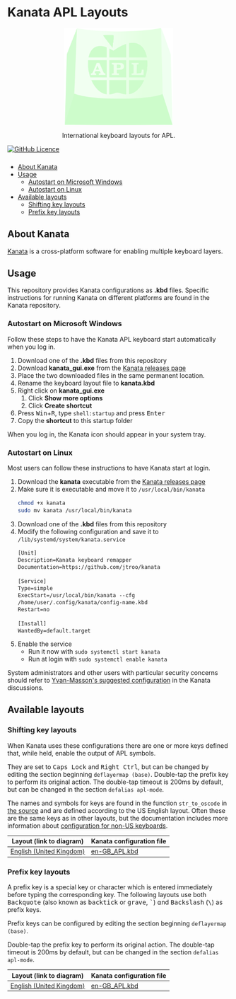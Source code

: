 # Kanata APL Layouts
<div align="center"><img
    alt="Image of a keycap with the APL logo on it in green tones"
    title="Kanata APL Layouts"
    align="center"
    height="220"
    src="assets/kanata-apl-icon.svg"
  />
  <p>International keyboard layouts for APL.</p>
</div>

[![GitHub Licence](https://img.shields.io/github/license/sloorush/ullu)](LICENSE)

<h3 align="center">
  
</h3>

- [About Kanata](#about-kanata)
- [Usage](#usage)
    - [Autostart on Microsoft Windows](#autostart-on-microsoft-windows)
    - [Autostart on Linux](#autostart-on-linux)
- [Available layouts](#available-layouts)
    - [Shifting key layouts](#shifting-key-layouts)
    - [Prefix key layouts](#prefix-key-layouts)

## About Kanata
[Kanata](https://github.com/jtroo/kanata) is a cross-platform software for enabling multiple keyboard layers.

## Usage
This repository provides Kanata configurations as **.kbd** files. Specific instructions for running Kanata on different platforms are found in the Kanata repository.

### Autostart on Microsoft Windows
Follow these steps to have the Kanata APL keyboard start automatically when you log in.

1. Download one of the **.kbd** files from this repository
1. Download **kanata_gui.exe** from the [Kanata releases page](https://github.com/jtroo/kanata/releases)
1. Place the two downloaded files in the same permanent location.
1. Rename the keyboard layout file to **kanata.kbd**
1. Right click on **kanata_gui.exe**
    1. Click **Show more options**
    1. Click **Create shortcut**
1. Press <kbd>Win</kbd>+<kbd>R</kbd>, type `shell:startup` and press <kbd>Enter</kbd>
1. Copy the **shortcut** to this startup folder

When you log in, the Kanata icon should appear in your system tray.

### Autostart on Linux
Most users can follow these instructions to have Kanata start at login.

1. Download the **kanata** executable from the [Kanata releases page](https://github.com/jtroo/kanata/releases)
1. Make sure it is executable and move it to `/usr/local/bin/kanata`
    ```bash
    chmod +x kanata
    sudo mv kanata /usr/local/bin/kanata
    ```
1. Download one of the **.kbd** files from this repository
1. Modify the following configuration and save it to `/lib/systemd/system/kanata.service`
    ```
    [Unit]
    Description=Kanata keyboard remapper
    Documentation=https://github.com/jtroo/kanata

    [Service]
    Type=simple
    ExecStart=/usr/local/bin/kanata --cfg /home/user/.config/kanata/config-name.kbd
    Restart=no

    [Install]
    WantedBy=default.target
    ```
1. Enable the service
    - Run it now with `sudo systemctl start kanata`
    - Run at login with `sudo systemctl enable kanata`

System administrators and other users with particular security concerns should refer to [Yvan-Masson's suggested configuration](https://github.com/jtroo/kanata/discussions/130#discussioncomment-11377658) in the Kanata discussions.

## Available layouts

### Shifting key layouts
When Kanata uses these configurations there are one or more keys defined that, while held, enable the output of APL symbols.

They are set to <kbd>Caps Lock</kbd> and <kbd>Right Ctrl</kbd>, but can be changed by editing the section beginning `deflayermap (base)`. Double-tap the prefix key to perform its original action. The double-tap timeout is 200ms by default, but can be changed in the section `defalias apl-mode`.

The names and symbols for keys are found in the function `str_to_oscode` in [the source](https://github.com/jtroo/kanata/blob/main/parser/src/keys/mod.rs) and are defined according to the US English layout. Often these are the same keys as in other layouts, but the documentation includes more information about [configuration for non-US keyboards](https://github.com/jtroo/kanata/blob/main/docs/config.adoc#non-us-keyboards).

| Layout (link to diagram) | Kanata configuration file |
| ------------------------ | ------------------------- |
| [English (United Kingdom)](./layouts.md#en-gb) |  [en-GB_APL.kbd](en-GB_APL.kbd) |

### Prefix key layouts
A prefix key is a special key or character which is entered immediately before typing the corresponding key. The following layouts use both <kbd>Backquote</kbd> (also known as <kbd>backtick</kbd> or <kbd>grave</kbd>, <kbd>`</kbd>) ⍺nd <kbd>Backslash</kbd> (<kbd>\\</kbd>) as prefix keys. 

Prefix keys can be configured by editing the section beginning `deflayermap (base)`.

Double-tap the prefix key to perform its original action. The double-tap timeout is 200ms by default, but can be changed in the section `defalias apl-mode`.

| Layout (link to diagram) | Kanata configuration file |
| ------------------------ | ------------------------- |
| [English (United Kingdom)](./layouts.md#en-gb) |  [en-GB_APL.kbd](en-GB_APL.kbd) |
